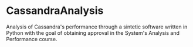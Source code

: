 # CassandraAnalysis
Analysis of Cassandra's performance through a sintetic software written in Python with the goal of obtaining approval in the System's Analysis and Performance course.
